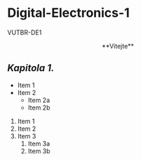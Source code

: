# Digital-Electronics-1
VUTBR-DE1
<div align="center">**Vítejte**</div>

## *Kapitola 1.*
* Item 1
* Item 2
  * Item 2a
  * Item 2b
  
1. Item 1
1. Item 2
1. Item 3
   1. Item 3a
   1. Item 3b
